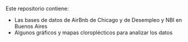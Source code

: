 Este repositorio contiene:
- Las bases de datos de AirBnb de Chicago y de Desempleo y NBI en Buenos Aires
- Algunos gráficos y mapas cloroplécticos para analizar los datos
